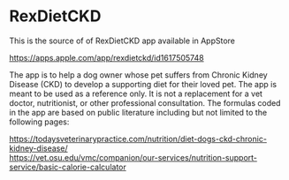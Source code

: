 # RexDietCKD
This is the source of of RexDietCKD app available in AppStore

https://apps.apple.com/app/rexdietckd/id1617505748

The app is to help a dog owner whose pet suffers from Chronic Kidney Disease (CKD) to develop a supporting diet for their loved pet. The app is meant to be used as a reference only. It is not a replacement for a vet doctor, nutritionist, or other professional consultation. The formulas coded in the app are based on public literature including but not limited to the following pages:

https://todaysveterinarypractice.com/nutrition/diet-dogs-ckd-chronic-kidney-disease/   
https://vet.osu.edu/vmc/companion/our-services/nutrition-support-service/basic-calorie-calculator
